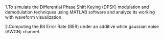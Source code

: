 

 1.To simulate the Differential Phase Shift Keying (DPSK) modulation and demodulation techniques using MATLAB software and analyze its working with waveform visualization.
 
 2.Computing the Bit Error Rate (BER) under an additive white gaussian noise (AWGN) channel.
